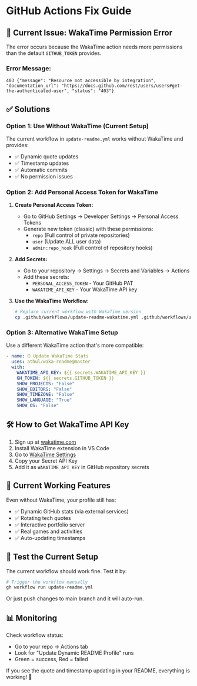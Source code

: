 # GitHub Actions Fix Guide

## 🚨 Current Issue: WakaTime Permission Error

The error occurs because the WakaTime action needs more permissions than the default `GITHUB_TOKEN` provides.

### Error Message:
```
403 {"message": "Resource not accessible by integration", "documentation_url": "https://docs.github.com/rest/users/users#get-the-authenticated-user", "status": "403"}
```

## ✅ Solutions

### Option 1: Use Without WakaTime (Current Setup)
The current workflow in `update-readme.yml` works without WakaTime and provides:
- ✅ Dynamic quote updates
- ✅ Timestamp updates
- ✅ Automatic commits
- ✅ No permission issues

### Option 2: Add Personal Access Token for WakaTime

1. **Create Personal Access Token:**
   - Go to GitHub Settings → Developer Settings → Personal Access Tokens
   - Generate new token (classic) with these permissions:
     - `repo` (Full control of private repositories)
     - `user` (Update ALL user data)
     - `admin:repo_hook` (Full control of repository hooks)

2. **Add Secrets:**
   - Go to your repository → Settings → Secrets and Variables → Actions
   - Add these secrets:
     - `PERSONAL_ACCESS_TOKEN` - Your GitHub PAT
     - `WAKATIME_API_KEY` - Your WakaTime API key

3. **Use the WakaTime Workflow:**
   ```bash
   # Replace current workflow with WakaTime version
   cp .github/workflows/update-readme-wakatime.yml .github/workflows/update-readme.yml
   ```

### Option 3: Alternative WakaTime Setup

Use a different WakaTime action that's more compatible:

```yaml
- name: ⏰ Update WakaTime Stats
  uses: athul/waka-readme@master
  with:
    WAKATIME_API_KEY: ${{ secrets.WAKATIME_API_KEY }}
    GH_TOKEN: ${{ secrets.GITHUB_TOKEN }}
    SHOW_PROJECTS: "False"
    SHOW_EDITORS: "False"
    SHOW_TIMEZONE: "False"
    SHOW_LANGUAGE: "True"
    SHOW_OS: "False"
```

## 🛠️ How to Get WakaTime API Key

1. Sign up at [wakatime.com](https://wakatime.com)
2. Install WakaTime extension in VS Code
3. Go to [WakaTime Settings](https://wakatime.com/settings/account)
4. Copy your Secret API Key
5. Add it as `WAKATIME_API_KEY` in GitHub repository secrets

## 🎯 Current Working Features

Even without WakaTime, your profile still has:
- ✅ Dynamic GitHub stats (via external services)
- ✅ Rotating tech quotes
- ✅ Interactive portfolio server
- ✅ Real games and activities
- ✅ Auto-updating timestamps

## 🚀 Test the Current Setup

The current workflow should work fine. Test it by:

```bash
# Trigger the workflow manually
gh workflow run update-readme.yml
```

Or just push changes to main branch and it will auto-run.

## 📊 Monitoring

Check workflow status:
- Go to your repo → Actions tab
- Look for "Update Dynamic README Profile" runs
- Green = success, Red = failed

If you see the quote and timestamp updating in your README, everything is working! 🎉